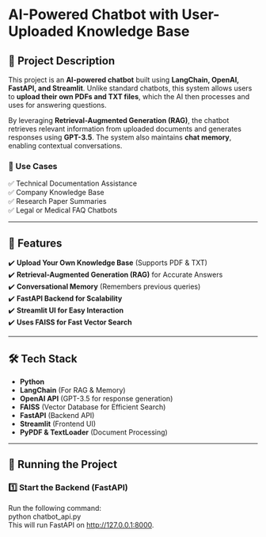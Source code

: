 # AI-Powered Chatbot with User-Uploaded Knowledge Base

## 📌 Project Description  
This project is an **AI-powered chatbot** built using **LangChain, OpenAI, FastAPI, and Streamlit**. Unlike standard chatbots, this system allows users to **upload their own PDFs and TXT files**, which the AI then processes and uses for answering questions.  

By leveraging **Retrieval-Augmented Generation (RAG)**, the chatbot retrieves relevant information from uploaded documents and generates responses using **GPT-3.5**. The system also maintains **chat memory**, enabling contextual conversations.  

### 🔹 Use Cases  
✅ Technical Documentation Assistance  
✅ Company Knowledge Base  
✅ Research Paper Summaries  
✅ Legal or Medical FAQ Chatbots  

---

## 📜 Features  
✔️ **Upload Your Own Knowledge Base** (Supports PDF & TXT)  
✔️ **Retrieval-Augmented Generation (RAG)** for Accurate Answers  
✔️ **Conversational Memory** (Remembers previous queries)  
✔️ **FastAPI Backend for Scalability**  
✔️ **Streamlit UI for Easy Interaction**  
✔️ **Uses FAISS for Fast Vector Search**  

---

## 🛠️ Tech Stack  
- **Python**  
- **LangChain** (For RAG & Memory)  
- **OpenAI API** (GPT-3.5 for response generation)  
- **FAISS** (Vector Database for Efficient Search)  
- **FastAPI** (Backend API)  
- **Streamlit** (Frontend UI)  
- **PyPDF & TextLoader** (Document Processing)  

---

## 📌 Running the Project  

### 1️⃣ Start the Backend (FastAPI)  
Run the following command:  
python chatbot_api.py    
This will run FastAPI on http://127.0.0.1:8000.

